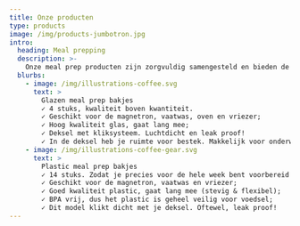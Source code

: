 ```yaml
---
title: Onze producten
type: products
image: /img/products-jumbotron.jpg
intro:
  heading: Meal prepping
  description: >-
    Onze meal prep producten zijn zorgvuldig samengesteld en bieden de hoogste kwaliteit.
  blurbs:
    - image: /img/illustrations-coffee.svg
      text: >
        Glazen meal prep bakjes 
        ✓ 4 stuks, kwaliteit boven kwantiteit. 
        ✓ Geschikt voor de magnetron, vaatwas, oven en vriezer; 
        ✓ Hoog kwaliteit glas, gaat lang mee; 
        ✓ Deksel met kliksysteem. Luchtdicht en leak proof! 
        ✓ In de deksel heb je ruimte voor bestek. Makkelijk voor onderweg!
    - image: /img/illustrations-coffee-gear.svg
      text: >
        Plastic meal prep bakjes
        ✓ 14 stuks. Zodat je precies voor de hele week bent voorbereid! Kwaliteit boven kwantiteit.
        ✓ Geschikt voor de magnetron, vaatwas en vriezer;
        ✓ Goed kwaliteit plastic, gaat lang mee (stevig & flexibel);
        ✓ BPA vrij, dus het plastic is geheel veilig voor voedsel;
        ✓ Dit model klikt dicht met je deksel. Oftewel, leak proof!
---
```



